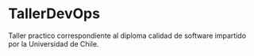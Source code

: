 # TallerDevOps
Taller practico correspondiente al diploma calidad de software impartido por la Universidad de Chile.
